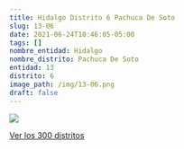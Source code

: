 ```yaml
---
title: Hidalgo Distrito 6 Pachuca De Soto
slug: 13-06
date: 2021-06-24T10:46:05-05:00
tags: []
nombre_entidad: Hidalgo
nombre_distrito: Pachuca De Soto
entidad: 13
distrito: 6
image_path: /img/13-06.png
draft: false
---
```


![](/img/13-06.png)

[Ver los 300 distritos](/docs/elecciones-2021)
